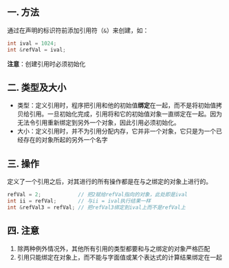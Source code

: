 ## 一. 方法
通过在声明的标识符前添加引用符（`&`）来创建，如：
```c++
int ival = 1024;
int &refVal = ival;
```
**注意**：创建引用时必须初始化

## 二. 类型及大小
- 类型：定义引用时，程序把引用和他的初始值**绑定**在一起，而不是将初始值拷贝给引用。一旦初始化完成，引用将和它的初始值对象一直绑定在一起。因为无法令引用重新绑定到另外一个对象，因此引用必须初始化。
- 大小：定义引用时，并不为引用分配内存，它并非一个对象，它只是为一个已经存在的对象所起的另外一个名字

## 三. 操作
定义了一个引用之后，对其进行的所有操作都是在与之绑定的对象上进行的。
```c++
refVal = 2;            // 把2赋给refVal指向的对象，此处即是ival
int ii = refVal;       // 与ii = ival执行结果一样
int &refVal3 = refVal; // 把refVal3绑定到ival上而不是refVal上
```

## 四. 注意
1. 除两种例外情况外，其他所有引用的类型都要和与之绑定的对象严格匹配
2. 引用只能绑定在对象上，而不能与字面值或某个表达式的计算结果绑定在一起